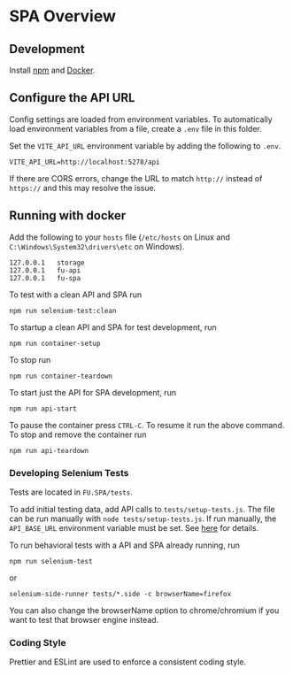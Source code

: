 # SPA Overview

## Development

Install [npm](https://www.npmjs.com/package/npm) and [Docker](https://www.docker.com/get-started/).

## Configure the API URL

Config settings are loaded from environment variables. To automatically load environment variables from a file, create a `.env` file in this folder.

Set the `VITE_API_URL` environment variable by adding the following to `.env`.

    VITE_API_URL=http://localhost:5278/api

If there are CORS errors, change the URL to match `http://` instead of `https://` and this may resolve the issue.

## Running with docker

Add the following to your `hosts` file (`/etc/hosts` on Linux and `C:\Windows\System32\drivers\etc` on Windows).

    127.0.0.1	storage
    127.0.0.1	fu-api
    127.0.0.1	fu-spa

To test with a clean API and SPA run

    npm run selenium-test:clean

To startup a clean API and SPA for test development, run

    npm run container-setup

To stop run

    npm run container-teardown

To start just the API for SPA development, run

    npm run api-start

To pause the container press `CTRL-C`. To resume it run the above command. To stop and remove the container run

    npm run api-teardown

### Developing Selenium Tests

Tests are located in `FU.SPA/tests`.

To add initial testing data, add API calls to `tests/setup-tests.js`. The file can be run manually with `node tests/setup-tests.js`. If run manually, the `API_BASE_URL` environment variable must be set. See [here](https://nodejs.org/en/learn/command-line/how-to-read-environment-variables-from-nodejs) for details.

To run behavioral tests with a API and SPA already running, run

    npm run selenium-test

or

    selenium-side-runner tests/*.side -c browserName=firefox

You can also change the browserName option to chrome/chromium if you want to test that browser engine instead.

### Coding Style

Prettier and ESLint are used to enforce a consistent coding style.
